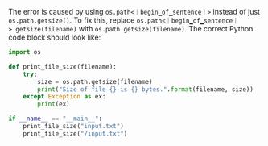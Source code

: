 The error is caused by using `os.path<｜begin▁of▁sentence｜>` instead of just `os.path.getsize()`. 
To fix this, replace `os.path<｜begin▁of▁sentence｜>.getsize(filename)` with `os.path.getsize(filename)`. The correct Python code block should look like:

```python
import os

def print_file_size(filename): 
    try: 
        size = os.path.getsize(filename)
        print("Size of file {} is {} bytes.".format(filename, size))
    except Exception as ex: 
        print(ex)

if __name__ == "__main__": 
    print_file_size("input.txt")
    print_file_size("/input.txt")
```

